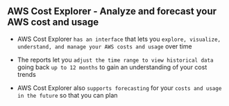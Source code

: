 ## AWS Cost Explorer - Analyze and forecast your AWS cost and usage

- AWS Cost Explorer `has an interface` that lets you `explore, visualize, understand, and manage your AWS costs and usage` over time

- The reports let you `adjust the time range to view historical data` going back `up to 12 months` to gain an understanding of your cost trends

- AWS Cost Explorer also `supports forecasting` for your `costs and usage in the future` so that you can plan
